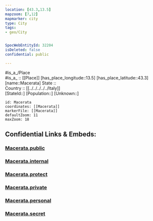 ```yaml
---
location: [43.3,13.5] 
mapzoom: [7,12] 
mapmarker: city 
type: City
tags:
- geo/City


SpocWebEntityId: 32204
isDeleted: false
confidential: public

---
```

#is_a_/Place  
#is_a_ :: [[Place]] 
[has_place_longitude::13.5] 
[has_place_latitude::43.3] 
[name::Macerata] 
State ::  
Country :: [[../../../../../Italy]]  
[StateId::] 
[Population::] 
[Unknown::] 


```leaflet
id: Macerata
coordinates: [[Macerata]] 
markerFile: [[Macerata]] 
defaultZoom: 11 
maxZoom: 18
```


## Confidential Links & Embeds: 

### [Macerata.public](/_public/\Earth\Continent\Europe\Europe~South\Italy\regions~Italy\Marche\Macerata.Province\CityMacerata.public.md) 

### [Macerata.internal](/_internal/\Earth\Continent\Europe\Europe~South\Italy\regions~Italy\Marche\Macerata.Province\CityMacerata.internal.md) 

### [Macerata.protect](/_protect/\Earth\Continent\Europe\Europe~South\Italy\regions~Italy\Marche\Macerata.Province\CityMacerata.protect.md) 

### [Macerata.private](/_private/\Earth\Continent\Europe\Europe~South\Italy\regions~Italy\Marche\Macerata.Province\CityMacerata.private.md) 

### [Macerata.personal](/_personal/\Earth\Continent\Europe\Europe~South\Italy\regions~Italy\Marche\Macerata.Province\CityMacerata.personal.md) 

### [Macerata.secret](/_secret/\Earth\Continent\Europe\Europe~South\Italy\regions~Italy\Marche\Macerata.Province\CityMacerata.secret.md)


